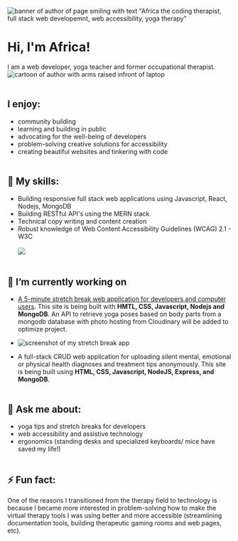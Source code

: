
![banner of author of page smiling with text "Africa the coding therapist, full stack web developemnt, web accessibility, yoga therapy" ](https://user-images.githubusercontent.com/96845068/196580163-451d7b0b-c86b-4233-8f16-eb3647fee701.png)

# Hi, I'm Africa! 
I am a web developer, yoga teacher and former occupational therapist.<br>
![cartoon of author with arms raised infront of laptop](https://user-images.githubusercontent.com/96845068/193475763-1ba697c8-28d7-4870-ae8b-ad0889506398.gif)<br><br>

## I enjoy:
* community building
* learning and building in public
* advocating for the well-being of developers
* problem-solving creative solutions for accessibility
* creating beautiful websites and tinkering with code <br><br>

## 🌱 My skills:
* Building responsive full stack web applications using Javascript, React, Nodejs, MongoDB
* Building RESTful API's using the MERN stack
* Technical copy writing and content creation
* Robust knowledge of Web Content Accessibility Guidelines (WCAG) 2.1 - W3C<br><br>
<img src="https://github-readme-stats.vercel.app/api/top-langs?username=codingtherapist"/><br><br>


## 🔭 I’m currently working on 

  - [A 5-minute stretch break web application for developers and computer users](www.yourstretchbreak.com).   This site is being built with <b>HMTL, CSS, Javascript, Nodejs and MongoDB</b>. An API to retrieve yoga poses based on body parts from a mongodb database with photo hosting from Cloudinary will be added to optimize project.
  - ![screenshot of my stretch break app](https://user-images.githubusercontent.com/96845068/193476091-a9e68a0f-52ae-42dd-a61c-8c35fb0be827.gif)

  - A full-stack CRUD web application for uploading silent mental, emotional or physical health diagnoses and treatment tips anonymously. This site is being built using <b>HTML, CSS, Javascript, NodeJS, Express, and MongoDB</b>.<br><br>

## 💬 Ask me about:
* yoga tips and stretch breaks for developers
* web accessibility and assistive technology 
* ergonomics (standing desks and specialized keyboards/ mice have saved my life!)<br><br>


## ⚡ Fun fact:
One of the reasons I transitioned from the therapy field to technology is because I became more interested in problem-solving how to make the virtual therapy tools I was using better and more accessible (streamlining documentation tools, building therapeutic gaming rooms and web pages, etc).<br><br>

